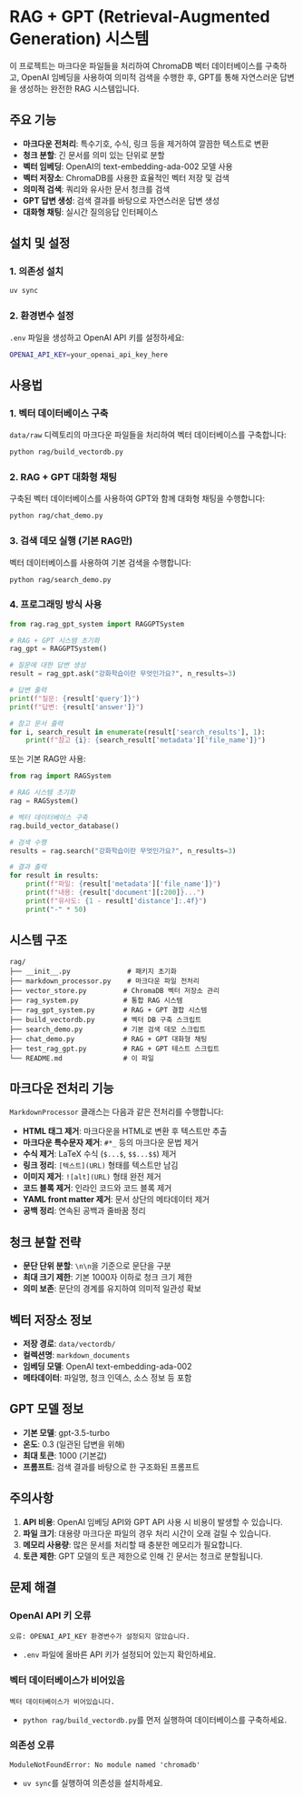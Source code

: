 # RAG + GPT (Retrieval-Augmented Generation) 시스템

이 프로젝트는 마크다운 파일들을 처리하여 ChromaDB 벡터 데이터베이스를 구축하고, OpenAI 임베딩을 사용하여 의미적 검색을 수행한 후, GPT를 통해 자연스러운 답변을 생성하는 완전한 RAG 시스템입니다.

## 주요 기능

- **마크다운 전처리**: 특수기호, 수식, 링크 등을 제거하여 깔끔한 텍스트로 변환
- **청크 분할**: 긴 문서를 의미 있는 단위로 분할
- **벡터 임베딩**: OpenAI의 text-embedding-ada-002 모델 사용
- **벡터 저장소**: ChromaDB를 사용한 효율적인 벡터 저장 및 검색
- **의미적 검색**: 쿼리와 유사한 문서 청크를 검색
- **GPT 답변 생성**: 검색 결과를 바탕으로 자연스러운 답변 생성
- **대화형 채팅**: 실시간 질의응답 인터페이스

## 설치 및 설정

### 1. 의존성 설치

```bash
uv sync
```

### 2. 환경변수 설정

`.env` 파일을 생성하고 OpenAI API 키를 설정하세요:

```bash
OPENAI_API_KEY=your_openai_api_key_here
```

## 사용법

### 1. 벡터 데이터베이스 구축

`data/raw` 디렉토리의 마크다운 파일들을 처리하여 벡터 데이터베이스를 구축합니다:

```bash
python rag/build_vectordb.py
```

### 2. RAG + GPT 대화형 채팅

구축된 벡터 데이터베이스를 사용하여 GPT와 함께 대화형 채팅을 수행합니다:

```bash
python rag/chat_demo.py
```

### 3. 검색 데모 실행 (기본 RAG만)

벡터 데이터베이스를 사용하여 기본 검색을 수행합니다:

```bash
python rag/search_demo.py
```

### 4. 프로그래밍 방식 사용

```python
from rag.rag_gpt_system import RAGGPTSystem

# RAG + GPT 시스템 초기화
rag_gpt = RAGGPTSystem()

# 질문에 대한 답변 생성
result = rag_gpt.ask("강화학습이란 무엇인가요?", n_results=3)

# 답변 출력
print(f"질문: {result['query']}")
print(f"답변: {result['answer']}")

# 참고 문서 출력
for i, search_result in enumerate(result['search_results'], 1):
    print(f"참고 {i}: {search_result['metadata']['file_name']}")
```

또는 기본 RAG만 사용:

```python
from rag import RAGSystem

# RAG 시스템 초기화
rag = RAGSystem()

# 벡터 데이터베이스 구축
rag.build_vector_database()

# 검색 수행
results = rag.search("강화학습이란 무엇인가요?", n_results=3)

# 결과 출력
for result in results:
    print(f"파일: {result['metadata']['file_name']}")
    print(f"내용: {result['document'][:200]}...")
    print(f"유사도: {1 - result['distance']:.4f}")
    print("-" * 50)
```

## 시스템 구조

```
rag/
├── __init__.py              # 패키지 초기화
├── markdown_processor.py    # 마크다운 파일 전처리
├── vector_store.py         # ChromaDB 벡터 저장소 관리
├── rag_system.py           # 통합 RAG 시스템
├── rag_gpt_system.py       # RAG + GPT 결합 시스템
├── build_vectordb.py       # 벡터 DB 구축 스크립트
├── search_demo.py          # 기본 검색 데모 스크립트
├── chat_demo.py            # RAG + GPT 대화형 채팅
├── test_rag_gpt.py         # RAG + GPT 테스트 스크립트
└── README.md               # 이 파일
```

## 마크다운 전처리 기능

`MarkdownProcessor` 클래스는 다음과 같은 전처리를 수행합니다:

- **HTML 태그 제거**: 마크다운을 HTML로 변환 후 텍스트만 추출
- **마크다운 특수문자 제거**: `#*_` 등의 마크다운 문법 제거
- **수식 제거**: LaTeX 수식 (`$...$`, `$$...$$`) 제거
- **링크 정리**: `[텍스트](URL)` 형태를 텍스트만 남김
- **이미지 제거**: `![alt](URL)` 형태 완전 제거
- **코드 블록 제거**: 인라인 코드와 코드 블록 제거
- **YAML front matter 제거**: 문서 상단의 메타데이터 제거
- **공백 정리**: 연속된 공백과 줄바꿈 정리

## 청크 분할 전략

- **문단 단위 분할**: `\n\n`을 기준으로 문단을 구분
- **최대 크기 제한**: 기본 1000자 이하로 청크 크기 제한
- **의미 보존**: 문단의 경계를 유지하여 의미적 일관성 확보

## 벡터 저장소 정보

- **저장 경로**: `data/vectordb/`
- **컬렉션명**: `markdown_documents`
- **임베딩 모델**: OpenAI text-embedding-ada-002
- **메타데이터**: 파일명, 청크 인덱스, 소스 정보 등 포함

## GPT 모델 정보

- **기본 모델**: gpt-3.5-turbo
- **온도**: 0.3 (일관된 답변을 위해)
- **최대 토큰**: 1000 (기본값)
- **프롬프트**: 검색 결과를 바탕으로 한 구조화된 프롬프트

## 주의사항

1. **API 비용**: OpenAI 임베딩 API와 GPT API 사용 시 비용이 발생할 수 있습니다.
2. **파일 크기**: 대용량 마크다운 파일의 경우 처리 시간이 오래 걸릴 수 있습니다.
3. **메모리 사용량**: 많은 문서를 처리할 때 충분한 메모리가 필요합니다.
4. **토큰 제한**: GPT 모델의 토큰 제한으로 인해 긴 문서는 청크로 분할됩니다.

## 문제 해결

### OpenAI API 키 오류
```
오류: OPENAI_API_KEY 환경변수가 설정되지 않았습니다.
```
- `.env` 파일에 올바른 API 키가 설정되어 있는지 확인하세요.

### 벡터 데이터베이스가 비어있음
```
벡터 데이터베이스가 비어있습니다.
```
- `python rag/build_vectordb.py`를 먼저 실행하여 데이터베이스를 구축하세요.

### 의존성 오류
```
ModuleNotFoundError: No module named 'chromadb'
```
- `uv sync`를 실행하여 의존성을 설치하세요. 